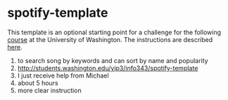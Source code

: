# spotify-template
This template is an optional starting point for a challenge for the following [course](http://faculty.washington.edu/mikefree/info343/) at the University of Washington.  The instructions are described [here](http://faculty.washington.edu/mikefree/info343/#/challenges/spotify).
1. to search song by keywords and can sort by name and popularity
2. http://students.washington.edu/yip3/info343/spotify-template
3. I just receive help from Michael 
4. about 5 hours
5. more clear instruction